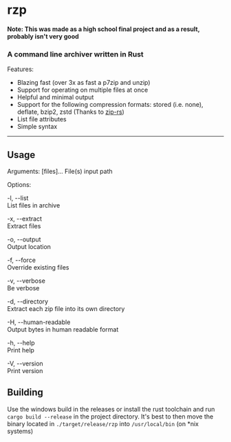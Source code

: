 # rzp
**Note: This was made as a high school final project and as a result, probably isn't very good**
### A command line archiver written in Rust

Features:
- Blazing fast (over 3x as fast a p7zip and unzip)
- Support for operating on multiple files at once
- Helpful and minimal output
- Support for the following compression formats: stored (i.e. none), deflate, bzip2, zstd (Thanks to [zip-rs](https://github.com/zip-rs/zip))
- List file attributes
- Simple syntax
---
## Usage
<div>

Arguments:
  [files]...  File(s) input path

Options:
  
  -l, --list             
  List files in archive

  -x, --extract          
  Extract files

  -o, --output <output>  
  Output location

  -f, --force            
  Override existing files

  -v, --verbose          
  Be verbose

  -d, --directory        
  Extract each zip file into its own directory

  -H, --human-readable    
  Output bytes in human readable format

  -h, --help             
  Print help

  -V, --version          
  Print version
</div>

## Building
Use the windows build in the releases or install the rust toolchain and run `cargo build --release` in the project directory. It's best to then move the binary located in `./target/release/rzp` into `/usr/local/bin` (on *nix systems)
